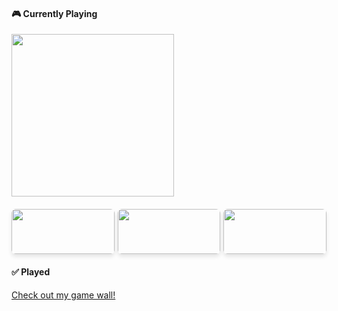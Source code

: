 <style>
    .game-grid {
    display: grid;
    grid-template-columns: repeat(auto-fill, minmax(130px, 1fr));
    gap: 5px;
    max-width: 900px;
    margin-top: 20px;
    margin-bottom: 20px;
}

    .game-card {
    position: relative;
    overflow: hidden;
    border-radius: 6px;
    box-shadow: 0 4px 6px rgba(0,0,0,0.1);
    transition: transform 0.2s ease;
    height: 72px;
}

    .game-card:hover {
    transform: scale(1.02);
}

    .game-card img {
    width: 100%;
    height: 100%;
    display: block;
    border-radius: 6px;
    object-fit: cover;
}
</style>

#### 🎮 Currently Playing

<a href="https://osu.ppy.sh/u/Saki_Rin">
  <img src="https://osu-sig.vercel.app/card?user=Saki_Rin&mode=std&lang=en&animation=true&mini=true" width="260"/>
</a>

<div class="game-grid">
  <div class="game-card"><img src="https://steam-record-card.vercel.app/api?steam_id=76561199030641631&appid=588650"/></div>
  <div class="game-card"><img src="https://steam-record-card.vercel.app/api?steam_id=76561199030641631&appid=632470"/></div>
  <div class="game-card"><img src="https://steam-record-card.vercel.app/api?steam_id=76561199030641631&appid=2379780"/></div>
</div>

#### ✅ Played

[Check out my game wall!](/game-wall/)
